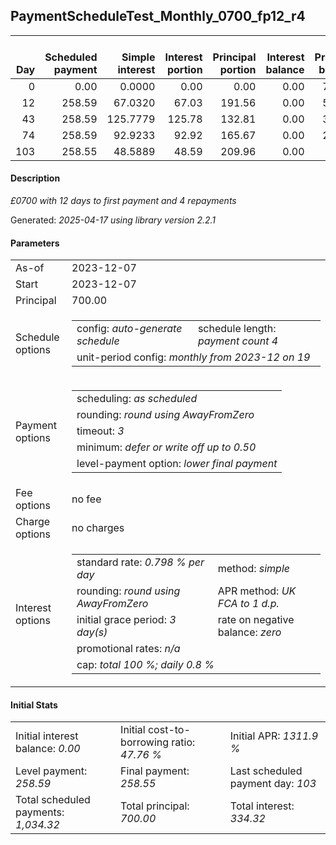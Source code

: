 <h2>PaymentScheduleTest_Monthly_0700_fp12_r4</h2>
<table>
    <thead style="vertical-align: bottom;">
        <th style="text-align: right;">Day</th>
        <th style="text-align: right;">Scheduled payment</th>
        <th style="text-align: right;">Simple interest</th>
        <th style="text-align: right;">Interest portion</th>
        <th style="text-align: right;">Principal portion</th>
        <th style="text-align: right;">Interest balance</th>
        <th style="text-align: right;">Principal balance</th>
        <th style="text-align: right;">Total simple interest</th>
        <th style="text-align: right;">Total interest</th>
        <th style="text-align: right;">Total principal</th>
    </thead>
    <tr style="text-align: right;">
        <td class="ci00">0</td>
        <td class="ci01" style="white-space: nowrap;">0.00</td>
        <td class="ci02">0.0000</td>
        <td class="ci03">0.00</td>
        <td class="ci04">0.00</td>
        <td class="ci05">0.00</td>
        <td class="ci06">700.00</td>
        <td class="ci07">0.0000</td>
        <td class="ci08">0.00</td>
        <td class="ci09">0.00</td>
    </tr>
    <tr style="text-align: right;">
        <td class="ci00">12</td>
        <td class="ci01" style="white-space: nowrap;">258.59</td>
        <td class="ci02">67.0320</td>
        <td class="ci03">67.03</td>
        <td class="ci04">191.56</td>
        <td class="ci05">0.00</td>
        <td class="ci06">508.44</td>
        <td class="ci07">67.0320</td>
        <td class="ci08">67.03</td>
        <td class="ci09">191.56</td>
    </tr>
    <tr style="text-align: right;">
        <td class="ci00">43</td>
        <td class="ci01" style="white-space: nowrap;">258.59</td>
        <td class="ci02">125.7779</td>
        <td class="ci03">125.78</td>
        <td class="ci04">132.81</td>
        <td class="ci05">0.00</td>
        <td class="ci06">375.63</td>
        <td class="ci07">192.8099</td>
        <td class="ci08">192.81</td>
        <td class="ci09">324.37</td>
    </tr>
    <tr style="text-align: right;">
        <td class="ci00">74</td>
        <td class="ci01" style="white-space: nowrap;">258.59</td>
        <td class="ci02">92.9233</td>
        <td class="ci03">92.92</td>
        <td class="ci04">165.67</td>
        <td class="ci05">0.00</td>
        <td class="ci06">209.96</td>
        <td class="ci07">285.7332</td>
        <td class="ci08">285.73</td>
        <td class="ci09">490.04</td>
    </tr>
    <tr style="text-align: right;">
        <td class="ci00">103</td>
        <td class="ci01" style="white-space: nowrap;">258.55</td>
        <td class="ci02">48.5889</td>
        <td class="ci03">48.59</td>
        <td class="ci04">209.96</td>
        <td class="ci05">0.00</td>
        <td class="ci06">0.00</td>
        <td class="ci07">334.3222</td>
        <td class="ci08">334.32</td>
        <td class="ci09">700.00</td>
    </tr>
</table>
<h4>Description</h4>
<p><i>£0700 with 12 days to first payment and 4 repayments</i></p>
<p>Generated: <i>2025-04-17 using library version 2.2.1</i></p>
<h4>Parameters</h4>
<table>
    <tr>
        <td>As-of</td>
        <td>2023-12-07</td>
    </tr>
    <tr>
        <td>Start</td>
        <td>2023-12-07</td>
    </tr>
    <tr>
        <td>Principal</td>
        <td>700.00</td>
    </tr>
    <tr>
        <td>Schedule options</td>
        <td>
            <table>
                <tr>
                    <td>config: <i>auto-generate schedule</i></td>
                    <td>schedule length: <i><i>payment count</i> 4</i></td>
                </tr>
                <tr>
                    <td colspan="2" style="white-space: nowrap;">unit-period config: <i>monthly from 2023-12 on 19</i></td>
                </tr>
            </table>
        </td>
    </tr>
    <tr>
        <td>Payment options</td>
        <td>
            <table>
                <tr>
                    <td>scheduling: <i>as scheduled</i></td>
                </tr>
                <tr>
                    <td>rounding: <i>round using AwayFromZero</i></td>
                </tr>
                <tr>
                    <td>timeout: <i>3</i></td>
                </tr>
                <tr>
                    <td>minimum: <i>defer&nbsp;or&nbsp;write&nbsp;off&nbsp;up&nbsp;to&nbsp;0.50</i></td>
                </tr>
                <tr>
                    <td>level-payment option: <i>lower&nbsp;final&nbsp;payment</i></td>
                </tr>
            </table>
        </td>
    </tr>
    <tr>
        <td>Fee options</td>
        <td>no fee
        </td>
    </tr>
    <tr>
        <td>Charge options</td>
        <td>no charges
        </td>
    </tr>
    <tr>
        <td>Interest options</td>
        <td>
            <table>
                <tr>
                    <td>standard rate: <i>0.798 % per day</i></td>
                    <td>method: <i>simple</i></td>
                </tr>
                <tr>
                    <td>rounding: <i>round using AwayFromZero</i></td>
                    <td>APR method: <i>UK FCA to 1 d.p.</i></td>
                </tr>
                <tr>
                    <td>initial grace period: <i>3 day(s)</i></td>
                    <td>rate on negative balance: <i>zero</i></td>
                </tr>
                <tr>
                    <td colspan="2">promotional rates: <i><i>n/a</i></i></td>
                </tr>
                <tr>
                    <td colspan="2">cap: <i>total 100 %; daily 0.8 %</td>
                </tr>
            </table>
        </td>
    </tr>
</table>
<h4>Initial Stats</h4>
<table>
    <tr>
        <td>Initial interest balance: <i>0.00</i></td>
        <td>Initial cost-to-borrowing ratio: <i>47.76 %</i></td>
        <td>Initial APR: <i>1311.9 %</i></td>
    </tr>
    <tr>
        <td>Level payment: <i>258.59</i></td>
        <td>Final payment: <i>258.55</i></td>
        <td>Last scheduled payment day: <i>103</i></td>
    </tr>
    <tr>
        <td>Total scheduled payments: <i>1,034.32</i></td>
        <td>Total principal: <i>700.00</i></td>
        <td>Total interest: <i>334.32</i></td>
    </tr>
</table>
